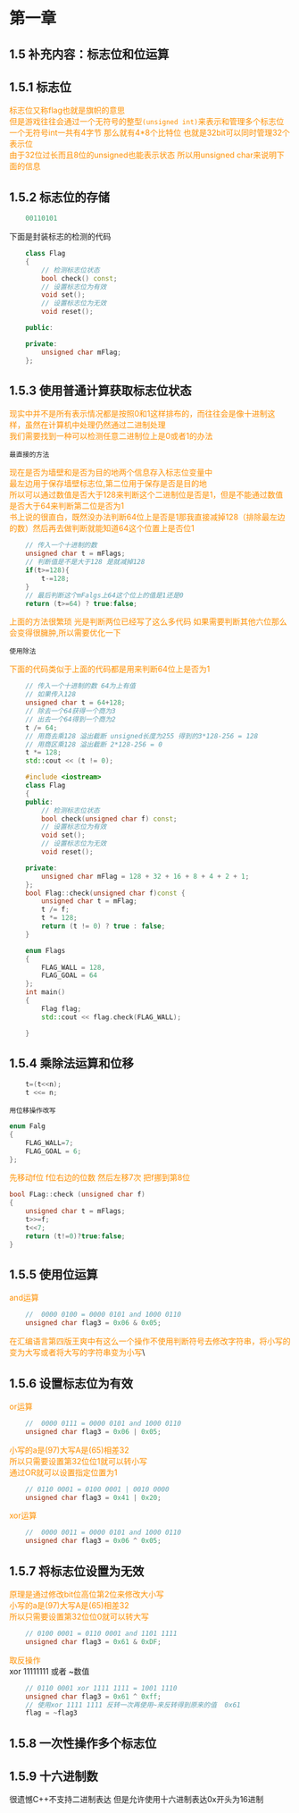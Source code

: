 <style>
   
    .tip{
        color:#ff9000
    }

    .understanding{
        color:#84C9EF      
    }
    .default{
        color:#88ACBC 
    }

</style>

# 第一章
## 1.5 补充内容：标志位和位运算

## 1.5.1 标志位

<font class="tip">标志位又称flag也就是旗帜的意思</font>\
<font class="tip">但是游戏往往会通过一个无符号的整型`(unsigned int)`来表示和管理多个标志位一个无符号int一共有4字节 那么就有4*8个比特位 也就是32bit可以同时管理32个表示位</font>\
<font class="tip">由于32位过长而且8位的unsigned也能表示状态  所以用unsigned char来说明下面的信息</font>

## 1.5.2 标志位的存储


```C++
    00110101
```

<font tip="tip">下面是封装标志的检测的代码</font>

```C++
    class Flag
    {
        // 检测标志位状态
        bool check() const;
        // 设置标志位为有效
        void set();
        // 设置标志位为无效
        void reset();

    public:

    private:
        unsigned char mFlag;
    };

```

## 1.5.3 使用普通计算获取标志位状态

<font class="tip">现实中并不是所有表示情况都是按照0和1这样排布的，而往往会是像十进制这样，虽然在计算机中处理仍然通过二进制处理</font>\
<font class="tip">我们需要找到一种可以检测任意二进制位上是0或者1的办法</font>

`最直接的方法`

<font class="tip">现在是否为墙壁和是否为目的地两个信息存入标志位变量中</font>\
<font class="tip">最左边用于保存墙壁标志位,第二位用于保存是否是目的地</font>\
<font class="tip">所以可以通过数值是否大于128来判断这个二进制位是否是1，但是不能通过数值是否大于64来判断第二位是否为1</font>\
<font class="tip">书上说的很直白，既然没办法判断64位上是否是1那我直接减掉128（排除最左边的数）然后再去做判断就能知道64这个位置上是否位1</font>

```C++
    // 传入一个十进制的数
    unsigned char t = mFlags;
    // 判断值是不是大于128 是就减掉128
    if(t>=128){
        t-=128;
    }
    // 最后判断这个mFalgs上64这个位上的值是1还是0
    return (t>=64) ? true:false;
```

<font class="tip">上面的方法很繁琐  光是判断两位已经写了这么多代码 如果需要判断其他六位那么会变得很臃肿,所以需要优化一下</font>

`使用除法`

<font class="tip">下面的代码类似于上面的代码都是用来判断64位上是否为1</font>
```C++
    // 传入一个十进制的数 64为上有值
    // 如果传入128
    unsigned char t = 64+128;
    // 除去一个64获得一个商为3
    // 出去一个64得到一个商为2
	t /= 64;
    // 用商去乘128 溢出截断 unsigned长度为255 得到的3*128-256 = 128 
    // 用商区乘128 溢出截断 2*128-256 = 0
	t *= 128;
	std::cout << (t != 0);
```

```C++
    #include <iostream>
    class Flag
    {
    public:
        // 检测标志位状态
        bool check(unsigned char f) const;
        // 设置标志位为有效
        void set();
        // 设置标志位为无效
        void reset();

    private:
        unsigned char mFlag = 128 + 32 + 16 + 8 + 4 + 2 + 1;
    };
    bool Flag::check(unsigned char f)const {
        unsigned char t = mFlag;
        t /= f;
        t *= 128;
        return (t != 0) ? true : false;
    }

    enum Flags
    {
        FLAG_WALL = 128,
        FLAG_GOAL = 64
    };
    int main()
    {
        Flag flag;
        std::cout << flag.check(FLAG_WALL);

    }

```

## 1.5.4 乘除法运算和位移

```C++
    t=(t<<n);
    t <<= n;
```

`用位移操作改写`

```C++
enum Falg
{
    FLAG_WALL=7;
    FLAG_GOAL = 6;
};
```

<font class="tip">先移动f位 f位右边的位数  然后左移7次 把f挪到第8位</font>

```C++
bool FLag::check (unsigned char f)
{
    unsigned char t = mFlags;
    t>>=f;
    t<<7;
    return (t!=0)?true:false;
}
```

## 1.5.5 使用位运算

<font class="tip">and运算</font>


```C++
	//  0000 0100 = 0000 0101 and 1000 0110
    unsigned char flag3 = 0x06 & 0x05;
```

<font class="tip">在汇编语言第四版王爽中有这么一个操作不使用判断符号去修改字符串，将小写的变为大写或者将大写的字符串变为小写</font>\


## 1.5.6 设置标志位为有效

<font class="tip">or运算</font>

```C++
	//  0000 0111 = 0000 0101 and 1000 0110
    unsigned char flag3 = 0x06 | 0x05;
```

<font class="tip">小写的a是(97)大写A是(65)相差32</font>\
<font class="tip">所以只需要设置第32位位1就可以转小写</font>\
<font class="tip">通过OR就可以设置指定位置为1</font>

```C++
    // 0110 0001 = 0100 0001 | 0010 0000
    unsigned char flag3 = 0x41 | 0x20;
```

<font class="tip">xor运算</font>

```C++
	//  0000 0011 = 0000 0101 and 1000 0110
    unsigned char flag3 = 0x06 ^ 0x05;
```

## 1.5.7 将标志位设置为无效

<font class="tip">原理是通过修改bit位高位第2位来修改大小写</font>\
<font class="tip">小写的a是(97)大写A是(65)相差32</font>\
<font class="tip">所以只需要设置第32位位0就可以转大写</font>

```C++
    // 0100 0001 = 0110 0001 and 1101 1111
    unsigned char flag3 = 0x61 & 0xDF;
```

<font class="tip">取反操作</font>\
<font>xor 11111111 或者 ~数值</font>

```C++
    // 0110 0001 xor 1111 1111 = 1001 1110
    unsigned char flag3 = 0x61 ^ 0xff;
    // 使用xor 1111 1111 反转一次再使用~来反转得到原来的值  0x61
    flag = ~flag3
```

## 1.5.8 一次性操作多个标志位

## 1.5.9 十六进制数

<font>很遗憾C++不支持二进制表达 但是允许使用十六进制表达0x开头为16进制</font>